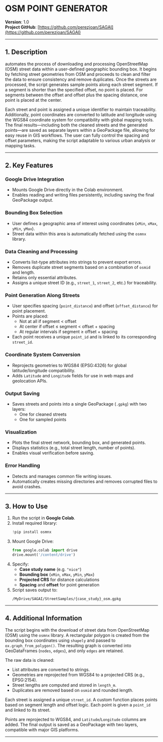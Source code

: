 # OSM POINT GENERATOR  
**Version**: 1.0  
**Project GitHub**: [https://github.com/perezjoan/SAGAI](https://github.com/perezjoan/SAGAI)

---

## 1. Description

 automates the process of downloading and processing OpenStreetMap (OSM) street data within a user-defined geographic bounding box. It begins by fetching street geometries from OSM and proceeds to clean and filter the data to ensure consistency and remove duplicates. Once the streets are processed, the script generates sample points along each street segment. If a segment is shorter than the specified offset, no point is placed. For segments between the offset and offset plus the spacing distance, one point is placed at the center.

Each street and point is assigned a unique identifier to maintain traceability. Additionally, point coordinates are converted to latitude and longitude using the WGS84 coordinate system for compatibility with global mapping tools. The final results—including both the cleaned streets and the generated points—are saved as separate layers within a GeoPackage file, allowing for easy reuse in GIS workflows. The user can fully control the spacing and offset parameters, making the script adaptable to various urban analysis or mapping tasks.

---

## 2. Key Features

### Google Drive Integration
- Mounts Google Drive directly in the Colab environment.
- Enables reading and writing files persistently, including saving the final GeoPackage output.

### Bounding Box Selection
- User defines a geographic area of interest using coordinates (`xMin`, `xMax`, `yMin`, `yMax`).
- Street data within this area is automatically fetched using the `osmnx` library.

### Data Cleaning and Processing
- Converts list-type attributes into strings to prevent export errors.
- Removes duplicate street segments based on a combination of `osmid` and length.
- Retains only essential attributes.
- Assigns a unique street ID (e.g., `street_1`, `street_2`, etc.) for traceability.

### Point Generation Along Streets
- User specifies spacing (`point_distance`) and offset (`offset_distance`) for point placement.
- Points are placed:
  - Not at all if segment < offset
  - At center if offset ≤ segment < offset + spacing
  - At regular intervals if segment ≥ offset + spacing
- Each point receives a unique `point_id` and is linked to its corresponding `street_id`.

### Coordinate System Conversion
- Reprojects geometries to WGS84 (EPSG:4326) for global latitude/longitude compatibility.
- Adds `Latitude` and `Longitude` fields for use in web maps and geolocation APIs.

### Output Saving
- Saves streets and points into a single GeoPackage (`.gpkg`) with two layers:
  - One for cleaned streets
  - One for sampled points

### Visualization
- Plots the final street network, bounding box, and generated points.
- Displays statistics (e.g., total street length, number of points).
- Enables visual verification before saving.

### Error Handling
- Detects and manages common file writing issues.
- Automatically creates missing directories and removes corrupted files to avoid crashes.

---

## 3. How to Use

1. Run the script in **Google Colab**.
2. Install required library:
   ```python
   !pip install osmnx
   ```
3. Mount Google Drive:
   ```python
   from google.colab import drive
   drive.mount('/content/drive')
   ```
4. Specify:
   - **Case study name** (e.g. `"nice"`)
   - **Bounding box** (`xMin`, `xMax`, `yMin`, `yMax`)
   - **Projected CRS** for distance calculations
   - **Spacing** and **offset** for point generation
5. Script saves output to:
   ```
   /MyDrive/SAGAI/StreetSamples/{case_study}_osm.gpkg
   ```

---

## 4. Additional Information

The script begins with the download of street data from OpenStreetMap (OSM) using the `osmnx` library. A rectangular polygon is created from the bounding box coordinates using `shapely` and passed to `ox.graph_from_polygon()`. The resulting graph is converted into GeoDataFrames (`nodes`, `edges`), and only `edges` are retained.

The raw data is cleaned:
- List attributes are converted to strings.
- Geometries are reprojected from WGS84 to a projected CRS (e.g., EPSG:2154).
- Street lengths are computed and stored in `length_m`.
- Duplicates are removed based on `osmid` and rounded length.

Each street is assigned a unique `street_id`. A custom function places points based on segment length and offset logic. Each point is given a `point_id` and linked to its street.

Points are reprojected to WGS84, and `Latitude`/`Longitude` columns are added. The final output is saved as a GeoPackage with two layers, compatible with major GIS platforms.

---
